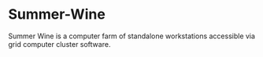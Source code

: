 # Summer-Wine
Summer Wine is a computer farm of standalone workstations accessible via grid computer cluster software.
